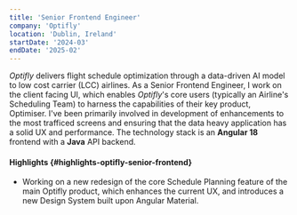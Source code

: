 ```yaml
---
title: 'Senior Frontend Engineer'
company: 'Optifly'
location: 'Dublin, Ireland'
startDate: '2024-03'
endDate: '2025-02'
---
```


_Optifly_ delivers flight schedule optimization through a data-driven AI model to low cost carrier (LCC) airlines. As a Senior Frontend Engineer, I work on the client facing UI, which enables _Optifly_'s core users (typically an Airline's Scheduling Team) to harness the capabilities of their key product, Optimiser. I've been primarily involved in development of enhancements to the most trafficed screens and ensuring that the data heavy application has a solid UX and performance. The technology stack is an **Angular 18** frontend with a **Java** API backend.

#### Highlights {#highlights-optifly-senior-frontend}

- Working on a new redesign of the core Schedule Planning feature of the
  main Optifly product, which enhances the current UX, and introduces a new Design System built upon Angular Material.
